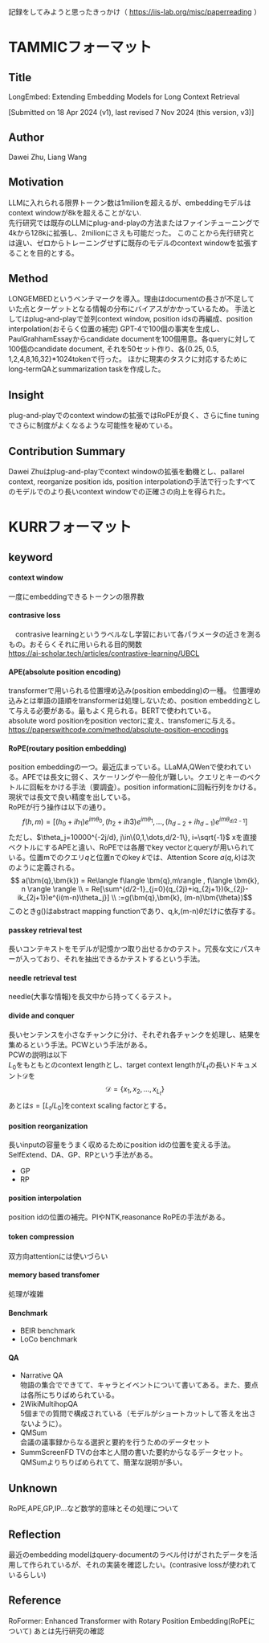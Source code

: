 記録をしてみようと思ったきっかけ（ https://iis-lab.org/misc/paperreading ）
# TAMMICフォーマット


## Title
LongEmbed: Extending Embedding Models for Long Context Retrieval  

[Submitted on 18 Apr 2024 (v1), last revised 7 Nov 2024 (this version, v3)]

## Author
Dawei Zhu, Liang Wang

## Motivation
LLMに入れられる限界トークン数は1milionを超えるが、embeddingモデルはcontext windowが8kを超えることがない.<br>
先行研究では既存のLLMにplug-and-playの方法またはファインチューニングで4kから128kに拡張し、2milionにさえも可能だった。
このことから先行研究とは違い、ゼロからトレーニングせずに既存のモデルのcontext windowを拡張することを目的とする。

## Method
LONGEMBEDというベンチマークを導入。理由はdocumentの長さが不足していた点とターゲットとなる情報の分布にバイアスがかかっているため。
手法としてはplug-and-playで並列context window, position idsの再編成、position interpolation(おそらく位置の補完)
GPT-4で100個の事実を生成し、PaulGrahhamEssayからcandidate documentを100個用意。各queryに対して100個のcandidate document, それを50セット作り、各{0.25, 0.5, 1,2,4,8,16,32}*1024tokenで行った。
ほかに現実のタスクに対応するためにlong-termQAとsummarization taskを作成した。


## Insight
plug-and-playでのcontext windowの拡張ではRoPEが良く、さらにfine tuningでさらに制度がよくなるような可能性を秘めている。

## Contribution Summary
Dawei Zhuはplug-and-playでcontext windowの拡張を動機とし、pallarel context, reorganize position ids, position interpolationの手法で行ったすべてのモデルでのより長いcontext windowでの正確さの向上を得られた。
  
# KURRフォーマット
## keyword 
#### context window  
一度にembeddingできるトークンの限界数

#### contrasive loss
　contrasive learningというラベルなし学習において各パラメータの近さを測るもの。おそらくそれに用いられる目的関数  
https://ai-scholar.tech/articles/contrastive-learning/UBCL

#### APE(absolute position encoding)  
transformerで用いられる位置埋め込み(position embedding)の一種。
位置埋め込みとは単語の語順をtransformerは処理しないため、position embeddingとして与える必要がある。最もよく見られる。BERTで使われている。<br>
absolute word positionをposition vectorに変え、transfomerに与える。
https://paperswithcode.com/method/absolute-position-encodings
  
#### RoPE(routary position embedding)  
position embeddingの一つ。最近広まっている。LLaMA,QWenで使われている。APEでは長文に弱く、スケーリングや一般化が難しい。クエリとキーのベクトルに回転をかける手法（要調査）。position informationに回転行列をかける。現状では長文で良い精度を出している。<br>
RoPEが行う操作は以下の通り。
$$ f(h,m) = [(h_0+ih_1)e^{im\theta_0}, (h_2+ih3)e^{im\theta_1}, \dots, (h_{d-2}+ih_{d-1})e^{im\theta_{d/2-1}}]   $$
ただし、$\theta_j=10000^{-2j/d}, j\in\{0,1,\dots,d/2-1\}, i=\sqrt{-1}$
xを直接ベクトルにするAPEと違い、RoPEでは各層でkey vectorとqueryが用いられている。位置mでのクエリ$q$と位置nでのkey $k$では、Attention Score $a(q,k)$は次のように定義される。
$$ a(\bm{q},\bm{k}) = Re\langle f\langle \bm{q},m\rangle , f\langle \bm{k}, n \rangle \rangle \\
= Re[\sum^{d/2-1}_{j=0}(q_{2j}+iq_{2j+1})(k_{2j}-ik_{2j+1})e^{i(m-n)\theta_j}] \\
:=g(\bm{q},\bm{k}, (m-n)\bm{\theta})$$
このときg()はabstract mapping functionであり、q,k,(m-n)$\theta$だけに依存する。


#### passkey retrieval test  
長いコンテキストをモデルが記憶かつ取り出せるかのテスト。冗長な文にパスキーが入っており、それを抽出できるかテストするという手法。

#### needle retrieval test  
needle(大事な情報)を長文中から持ってくるテスト。

#### divide and conquer<br>
  長いセンテンスを小さなチャンクに分け、それぞれ各チャンクを処理し、結果を集めるという手法。PCWという手法がある。<br>
  PCWの説明は以下<br>
  $L_0$をもともとのcontext lengthとし、target context lengthが$L_t$の長いドキュメント$\mathcal{D}$を
  $$ \mathcal{D}=\{x_1,x_2, \dots, x_{L_t}\} $$
  あとは$s=[L_t/L_0]$をcontext scaling factorとする。


#### position reorganization<br>
  長いinputの容量をうまく収めるためにposition idの位置を変える手法。SelfExtend、DA、GP、RPという手法がある。
  - GP
  - RP

#### position interpolation<br>
  position idの位置の補完。PIやNTK,reasonance RoPEの手法がある。

#### token compression　<br>
  双方向attentionには使いづらい

#### memory based transfomer
  処理が複雑

#### Benchmark
  - BEIR benchmark
  - LoCo benchmark
#### QA
  - Narrative QA<br>
  物語の集合でできてて、キャラとイベントについて書いてある。また、要点は各所にちりばめられている。
  - 2WikiMultihopQA<br>
  5個までの質問で構成されている（モデルがショートカットして答えを出さないように）。
  - QMSum<br>
  会議の議事録からなる選択と要約を行うためのデータセット
  - SummScreenFD
  TVの台本と人間の書いた要約からなるデータセット。QMSumよりちりばめられてて、簡潔な説明が多い。


   


## Unknown
RoPE,APE,GP,IP...など数学的意味とその処理について

## Reflection
最近のembedding modelはquery-documentのラベル付けがされたデータを活用して作られているが、それの実装を確認したい。(contrasive lossが使われているらしい)

## Reference
RoFormer: Enhanced Transformer with Rotary Position Embedding(RoPEについて)
あとは先行研究の確認
